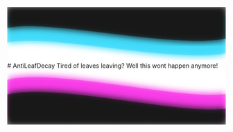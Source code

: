 <img align="center" src="https://raw.githubusercontent.com/FrenchWW/FrenchWW/master/top.svg"/>
# AntiLeafDecay
Tired of leaves leaving? Well this wont happen anymore!
<img align="center" src="https://raw.githubusercontent.com/FrenchWW/FrenchWW/master/bottom.svg"/>
